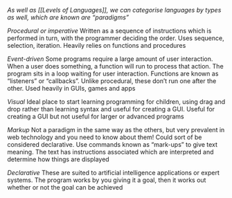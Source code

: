 *As well as [[Levels of Languages]], we can categorise languages by types as well, which are known are “paradigms”*

*Procedural or imperative*
Written as a sequence of instructions which is performed in turn, with the programmer deciding the order. Uses sequence, selection, iteration. Heavily relies on functions and procedures

*Event-driven*
Some programs require a large amount of user interaction. When a user does something, a function will run to process that action. The program sits in a loop waiting for user interaction. Functions are known as “listeners” or “callbacks”. Unlike procedural, these don’t run one after the other. Used heavily in GUIs, games and apps

*Visual*
Ideal place to start learning programming for children, using drag and drop rather than learning syntax and useful for creating a GUI. Useful for creating a GUI but not useful for larger or advanced programs

*Markup*
Not a paradigm in the same way as the others, but very prevalent in web technology and you need to know about them! Could sort of be considered declarative. Use commands known as “mark-ups” to give text meaning. The text has instructions associated which are interpreted and determine how things are displayed

*Declarative*
These are suited to artificial intelligence applications or expert systems. The program works by you giving it a goal, then it works out whether or not the goal can be achieved